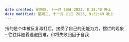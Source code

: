 ```yaml
---
date created: 星期四, 十一月 16日 2023, 8:38:40 晚上
date modified: 星期二, 十一月 21日 2023, 9:32:49 晚上
---
```

指的是个体被反复毒打后，接受了自己的无能为力，摆烂的现象  
        - 往往伴随着逃避困难，和将失败归因于自我
